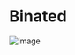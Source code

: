 # Binated

![image](https://github.com/gandhali07/Binated/assets/124355698/bada4fae-9aa3-4bc5-b4d5-3c00cfe4effe)
